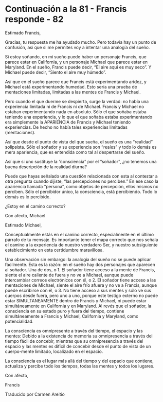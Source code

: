 # Continuación a la 81 - Francis responde - 82 

Estimado Francis, 

Gracias, tu respuesta me ha ayudado mucho. Pero todavía hay un punto de confusión, así que si me permites voy a intentar una analogía del sueño.

Si estoy soñando, en mi sueño puede haber un personaje Francis, que parece estar en California, y un personaje Michael que parece estar en Maryland. En el sueño, Francis puede decir, “El aire aquí es muy seco”. Y Michael puede decir, “Siento el aire muy húmedo”.

Así que en el sueño parece que Francis está experimentando aridez, y Michael está experimentando humedad. Esto sería una prueba de mentaciones limitadas, limitadas a las mentes de Francis y Michael.

Pero cuando el que duerme se despierta, surge la verdad: no había una experiencia limitada ni de Francis ni de Michael. Francis y Michael no estaban experimentando nada en absoluto. Sólo el que soñaba estaba teniendo una experiencia, y lo que el que soñaba estaba experimentando era simplemente la APARIENCIA de Francis y Michael teniendo experiencias. De hecho no había tales experiencias limitadas (mentaciones).

Así que desde el punto de vista del que sueña, el sueño es una “realidad” solipsista. Sólo el soñador y su experiencia son “reales” y todo lo demás es mera apariencia, que es entendida como tal al despertarse del sueño.

Así que si uno sustituye la “consciencia” por el “soñador”, ¿no tenemos una buena descripción de la realidad diurna?

Puede que hayas señalado una cuestión relacionada con esta al contestar a otra pregunta cuando dijiste, “las percepciones no perciben.” En ese caso la apariencia llamada “persona”, como objetos de percepción, ellos mismos no perciben. Sólo el percibidor único, la consciencia, está percibiendo. Todo lo demás es lo percibido.

¿Estoy en el camino correcto?

Con afecto, Michael

Estimado Michael,

Conceptualmente estás en el camino correcto, especialmente en el último párrafo de tu mensaje. Es importante tener el mapa correcto que nos señala el camino a la experiencia de nuestro verdadero Ser, y nuestro subsiguiente establecimiento en esta certidumbre maravillosa.

Una observación sin embargo: la analogía del sueño no se puede aplicar fácilmente. Esta es la razón: en el sueño hay dos personajes que aparecen al soñador. Una de dos, o 1. El soñador tiene acceso a la mente de Francis, siente el aire caliente de fuera y no ve a Michael, aunque puede intercambiar correos electrónicos con él, o 2. El soñador tiene acceso a las mentaciones de Michael, siente el aire frío afuera y no ve a Francis, aunque puede escribirse con él, o 3. No tiene acceso a sus mentes y sólo ve sus cuerpos desde fuera, pero uno a uno, porque este testigo externo no puede estar SIMULTANEAMENTE dentro de Francis y Michael, ni puede estar simultáneamente en California y en Maryland. Al revés que el soñador, la consciencia en su estado puro y fuera del tiempo, contiene simultáneamente a Francis y Michael, California y Maryland, como potencialidad.

La consciencia es omnipresente a través del tiempo, el espacio y las mentes: Debido a la existencia de memoria su omnipresencia a través del tiempo fácil de concebir, mientras que su omnipresencia a través del espacio y las mentes es difícil de concebir desde el punto de vista de un cuerpo-mente limitado, localizado en el espacio.

La consciencia es el lugar más allá del tiempo y del espacio que contiene, actualiza y percibe todo los tiempos, todas las mentes y todos los lugares.

Con afecto,

Francis 

Traducido por Carmen Areitio

